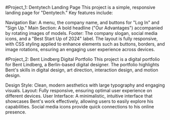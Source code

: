 #Project_1: Dentytech Landing Page
This project is a simple, responsive landing page for "Dentytech." Key features include:

Navigation Bar: A menu, the company name, and buttons for "Log In" and "Sign Up."
Main Section: A bold headline ("Our Advantages") accompanied by rotating images of models.
Footer: The company slogan, social media icons, and a "Best Start Up of 2024" label.
The layout is fully responsive, with CSS styling applied to enhance elements such as buttons, borders, and image rotations, ensuring an engaging user experience across devices.

#Project_2: Bent Lindberg Digital Portfolio
This project is a digital portfolio for Bent Lindberg, a Berlin-based digital designer. The portfolio highlights Bent's skills in digital design, art direction, interaction design, and motion design.

Design Style: Clean, modern aesthetics with large typography and engaging visuals.
Layout: Fully responsive, ensuring optimal user experience on different devices.
User Interface: A minimalistic, intuitive interface that showcases Bent's work effectively, allowing users to easily explore his capabilities. Social media icons provide quick connections to his online presence.
